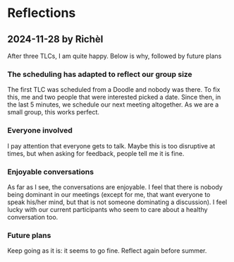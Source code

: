 # Reflections

## 2024-11-28 by Richèl

After three TLCs, I am quite happy.
Below is why, followed by future plans

### The scheduling has adapted to reflect our group size

The first TLC was scheduled from a Doodle
and nobody was there.
To fix this, me and two people that were interested
picked a date.
Since then, in the last 5 minutes, we schedule our next meeting
altogether. As we are a small group, this works perfect.

### Everyone involved

I pay attention that everyone gets to talk.
Maybe this is too disruptive at times,
but when asking for feedback, people
tell me it is fine.

### Enjoyable conversations

As far as I see, the conversations are enjoyable.
I feel that there is nobody being dominant in our
meetings (except for me, that want everyone to speak his/her
mind, but that is not someone dominating a discussion).
I feel lucky with our current participants who
seem to care about a healthy conversation too.

### Future plans

Keep going as it is: it seems to go fine.
Reflect again before summer.
